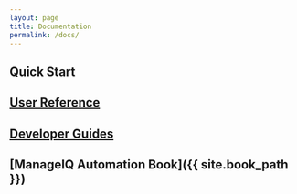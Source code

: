 ```yaml
---
layout: page
title: Documentation
permalink: /docs/
---
```


## Quick Start

## [User Reference](reference)

## [Developer Guides](guides/architecture)

## [ManageIQ Automation Book]({{ site.book_path }})
